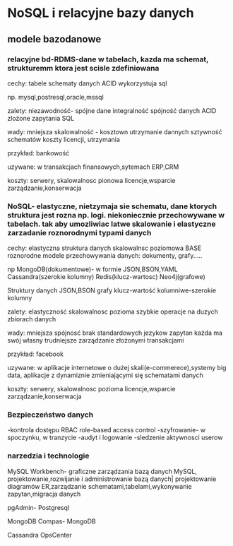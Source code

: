 # NoSQL i relacyjne bazy danych

## modele bazodanowe
### relacyjne bd-RDMS-dane w tabelach, kazda ma schemat, strukturemm ktora jest scisle zdefiniowana
cechy:
tabele
schematy danych
ACID
wykorzystuja sql

np. mysql,postresql,oracle,mssql

zalety:
niezawodność- spójne dane
integralność
spójność danych ACID
zlożone zapytania SQL

wady:
mniejsza skalowalność - kosztown utrzymanie dannych
sztywność schematów
koszty licencji, utrzymania

przykład:
bankowość

uzywane: w transakcjach finansowych,sytemach ERP,CRM


koszty:
serwery, skalowalnosc pionowa
licencje,wsparcie
zarządzanie,konserwacja



### NoSQL- elastyczne, nietzymaja sie schematu, dane ktorych struktura jest rozna np. logi. niekoniecznie przechowywane w tabelach. tak aby umozliwiac latwe skalowanie i elastyczne zarzadanie roznorodnymi typami danych
cechy: elastyczna struktura danych
skalowalnsc poziomowa
BASE
roznorodne modele przechowywania danych: dokumenty, grafy.....

np
MongoDB(dokumentowe)- w formie JSON,BSON,YAML
Cassandra(szerokie kolumny)
Redis(klucz-wartosc)
Neo4j(grafowe)

Struktury danych
JSON,BSON
grafy
klucz-wartość
kolumniwe-szerokie kolumny

zalety:
elastyczność
skalowalnosc pozioma
szybkie operacje na duzych zbiorach danych

wady:
mniejsza spójnosć
brak standardowych jezykow zapytan każda ma swój własny
trudniejsze zarządzanie złożonymi transakcjami

przykład:
facebook

uzywane: w aplikacje internetowe o dużej skali(e-commerece),systemy big data, aplikacje z dynamiznie zmieniającymi się schematami danych


koszty:
serwery, skalowalnosc pozioma
licencje,wsparcie
zarządzanie,konserwacja




### Bezpieczeństwo danych
-kontrola dostępu RBAC role-based access control
-szyfrowanie- w spoczynku, w tranzycie
-audyt i logowanie -sledzenie aktywnosci userow

### narzedzia i technologie
MySQL Workbench- graficzne zarządzania bazą danych MySQL, projektowanie,rozwijanie i administrowanie bazą danych| projektowanie diagramów ER,zarządzanie schematami,tabelami,wykonywanie zapytan,migracja danych

pgAdmin- Postgresql

MongoDB Compas- MongoDB

Cassandra OpsCenter

